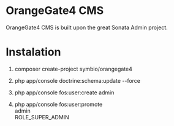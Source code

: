 OrangeGate4 CMS
===============

OrangeGate4 CMS is built upon the great Sonata Admin project.

Instalation
===========

1. composer create-project symbio/orangegate4

1. php app/console doctrine:schema:update --force

1. php app/console fos:user:create
   admin

1. php app/console fos:user:promote<br>
   admin<br>
   ROLE_SUPER_ADMIN
